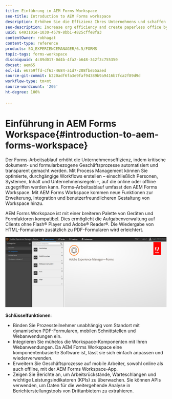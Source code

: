 ```yaml
---
title: Einführung in AEM Forms Workspace
seo-title: Introduction to AEM Forms workspace
description: Erhöhen Sie die Effizienz Ihres Unternehmens und schaffen Sie ein papierloses Büro durch Geschäftsprozessautomatisierung mit LiveCycle AEM Forms Workspace.
seo-description: Increase org efficiency and create paperless office by business process automation using LiveCycle AEM Forms workspace.
uuid: 6493101e-1030-4579-8bb1-4825cffe8fa3
contentOwner: robhagat
content-type: reference
products: SG_EXPERIENCEMANAGER/6.5/FORMS
topic-tags: forms-workspace
discoiquuid: 4c89d017-0d4b-4fa2-b648-342f3c755350
docset: aem65
exl-id: e6759ffd-cf63-4684-a1d7-208fbe55aaed
source-git-commit: b220adf6fa3e9faf94389b9a9416b7fca2f89d9d
workflow-type: tm+mt
source-wordcount: '205'
ht-degree: 100%

---
```


# Einführung in AEM Forms Workspace{#introduction-to-aem-forms-workspace}

Der Forms-Arbeitsablauf erhöht die Unternehmenseffizienz, indem kritische dokument- und formularbezogene Geschäftsprozesse automatisiert und transparent gemacht werden. Mit Process Management können Sie optimierte, durchgängige Workflows erstellen – einschließlich Personen, Systemen, Inhalt und Unternehmensregeln –, auf die online oder offline zugegriffen werden kann. Forms-Arbeitsablauf umfasst den AEM Forms Workspace. Mit AEM Forms Workspace kommen neue Funktionen zur Erweiterung, Integration und benutzerfreundlicheren Gestaltung von Workspace hinzu.

AEM Forms Workspace ist mit einer breiteren Palette von Geräten und Formfaktoren kompatibel. Dies ermöglicht die Aufgabenverwaltung auf Clients ohne Flash® Player und Adobe® Reader®. Die Wiedergabe von HTML-Formularen zusätzlich zu PDF-Formularen wird erleichtert.

![html-ws](assets/html-ws.png)

**Schlüsselfunktionen**:

* Binden Sie Prozessteilnehmer unabhängig vom Standort mit dynamischen PDF-Formularen, mobilen Schnittstellen und Webanwendungen ein.
* Integrieren Sie mühelos die Workspace-Komponenten mit Ihren Webanwendungen. Da AEM Forms Workspace eine komponentenbasierte Software ist, lässt sie sich einfach anpassen und wiederverwenden.
* Erweitern Sie Geschäftsprozesse auf mobile Arbeiter, sowohl online als auch offline, mit der AEM Forms Workspace-App.
* Zeigen Sie Berichte an, um Arbeitsrückstände, Warteschlangen und wichtige Leistungsindikatoren (KPIs) zu überwachen. Sie können APIs verwenden, um Daten für die weitergehende Analyse in Berichterstellungstools von Drittanbietern zu extrahieren.
